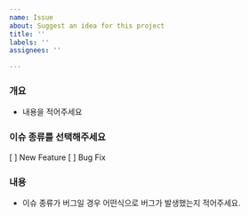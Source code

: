 ```yaml
---
name: Issue
about: Suggest an idea for this project
title: ''
labels: ''
assignees: ''

---
```


### 개요 ###
- 내용을 적어주세요

### 이슈 종류를 선택해주세요 ###
[ ] New Feature
[ ] Bug Fix

### 내용 ###
-  이슈 종류가 버그일 경우 어떤식으로 버그가 발생했는지 적어주세요.
